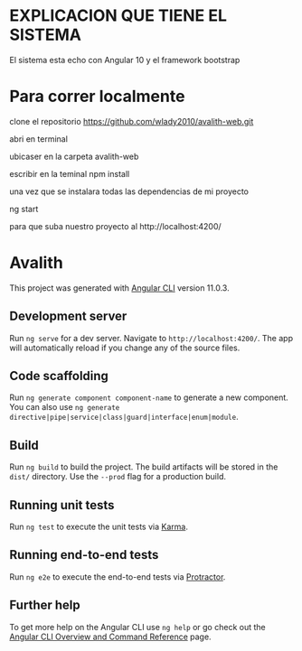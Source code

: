 # EXPLICACION QUE TIENE EL SISTEMA

El sistema esta echo con Angular 10 y el framework bootstrap

# Para correr localmente

clone el repositorio https://github.com/wlady2010/avalith-web.git

abri en terminal

ubicaser en la carpeta avalith-web

escribir en la teminal npm install

una vez que se  instalara todas las dependencias de mi proyecto

ng start

para que suba nuestro proyecto al http://localhost:4200/
# Avalith

This project was generated with [Angular CLI](https://github.com/angular/angular-cli) version 11.0.3.

## Development server

Run `ng serve` for a dev server. Navigate to `http://localhost:4200/`. The app will automatically reload if you change any of the source files.

## Code scaffolding

Run `ng generate component component-name` to generate a new component. You can also use `ng generate directive|pipe|service|class|guard|interface|enum|module`.

## Build

Run `ng build` to build the project. The build artifacts will be stored in the `dist/` directory. Use the `--prod` flag for a production build.

## Running unit tests

Run `ng test` to execute the unit tests via [Karma](https://karma-runner.github.io).

## Running end-to-end tests

Run `ng e2e` to execute the end-to-end tests via [Protractor](http://www.protractortest.org/).

## Further help

To get more help on the Angular CLI use `ng help` or go check out the [Angular CLI Overview and Command Reference](https://angular.io/cli) page.
